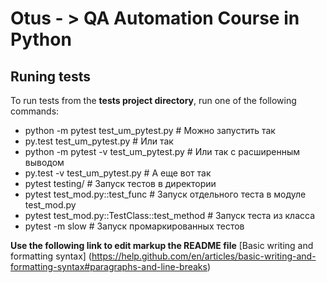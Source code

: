 # Otus - > QA Automation Course in Python


## Runing tests


To run tests from the __tests project directory__, run one of the following commands:


- python -m pytest test_um_pytest.py # Можно запустить так
- py.test test_um_pytest.py # Или так
- python -m pytest -v test_um_pytest.py # Или так с расширенным выводом
- py.test -v test_um_pytest.py # А еще вот так
- pytest testing/ # Запуск тестов в директории
- pytest test_mod.py::test_func # Запуск отдельного теста в модуле test_mod.py
- pytest test_mod.py::TestClass::test_method # Запуск теста из класса
- pytest -m slow # Запуск промаркированных тестов


__Use the following link to edit markup the README file__ 
[Basic writing and formatting syntax] (https://help.github.com/en/articles/basic-writing-and-formatting-syntax#paragraphs-and-line-breaks)
